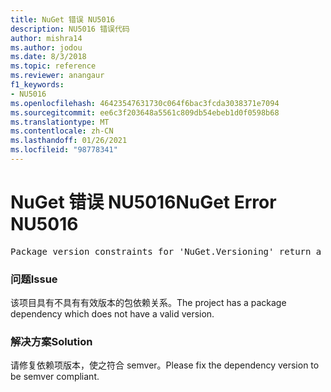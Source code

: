 ```yaml
---
title: NuGet 错误 NU5016
description: NU5016 错误代码
author: mishra14
ms.author: jodou
ms.date: 8/3/2018
ms.topic: reference
ms.reviewer: anangaur
f1_keywords:
- NU5016
ms.openlocfilehash: 46423547631730c064f6bac3fcda3038371e7094
ms.sourcegitcommit: ee6c3f203648a5561c809db54ebeb1d0f0598b68
ms.translationtype: MT
ms.contentlocale: zh-CN
ms.lasthandoff: 01/26/2021
ms.locfileid: "98778341"
---
```

# <a name="nuget-error-nu5016"></a><span data-ttu-id="cdf2c-103">NuGet 错误 NU5016</span><span class="sxs-lookup"><span data-stu-id="cdf2c-103">NuGet Error NU5016</span></span>
<pre>Package version constraints for 'NuGet.Versioning' return a version range that is empty.</pre>

### <a name="issue"></a><span data-ttu-id="cdf2c-104">问题</span><span class="sxs-lookup"><span data-stu-id="cdf2c-104">Issue</span></span>

<span data-ttu-id="cdf2c-105">该项目具有不具有有效版本的包依赖关系。</span><span class="sxs-lookup"><span data-stu-id="cdf2c-105">The project has a package dependency which does not have a valid version.</span></span>


### <a name="solution"></a><span data-ttu-id="cdf2c-106">解决方案</span><span class="sxs-lookup"><span data-stu-id="cdf2c-106">Solution</span></span>

<span data-ttu-id="cdf2c-107">请修复依赖项版本，使之符合 semver。</span><span class="sxs-lookup"><span data-stu-id="cdf2c-107">Please fix the dependency version to be semver compliant.</span></span>


